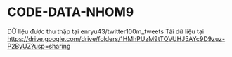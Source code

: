 # CODE-DATA-NHOM9
DỮ liệu được thu thập tại enryu43/twitter100m_tweets
Tải dữ liệu tại https://drive.google.com/drive/folders/1HMhPUzM9tTQVUHJ5AYc9D9zuz-P2ByUZ?usp=sharing
